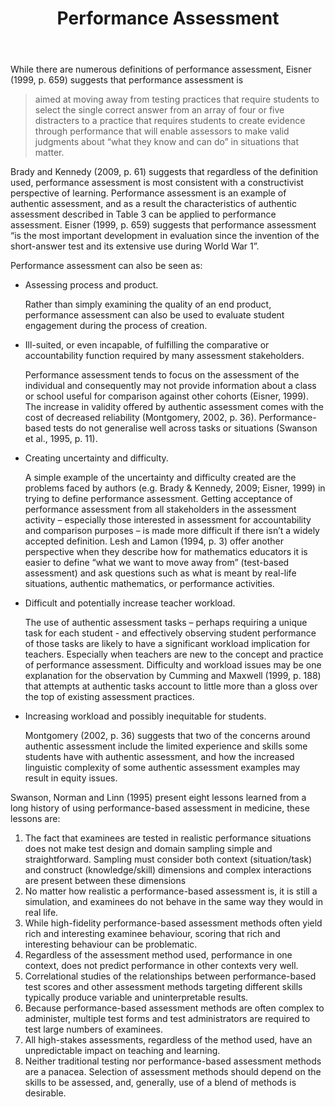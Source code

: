 ﻿---
title: Performance Assessment
---
While there are numerous definitions of performance assessment, Eisner (1999, p. 659) suggests that performance assessment is

> aimed at moving away from testing practices that require students to select the single correct answer from an array of four or five distracters to a practice that requires students to create evidence through performance that will enable assessors to make valid judgments about “what they know and can do” in situations that matter.

Brady and Kennedy (2009, p. 61) suggests that regardless of the definition used, performance assessment is most consistent with a constructivist perspective of learning. Performance assessment is an example of authentic assessment, and as a result the characteristics of authentic assessment described in Table 3 can be applied to performance assessment. Eisner (1999, p. 659) suggests that performance assessment “is the most important development in evaluation since the invention of the short-answer test and its extensive use during World War 1”.

Performance assessment can also be seen as:

- Assessing process and product.

    Rather than simply examining the quality of an end product, performance assessment can also be used to evaluate student engagement during the process of creation.

- Ill-suited, or even incapable, of fulfilling the comparative or accountability function required by many assessment stakeholders.

    Performance assessment tends to focus on the assessment of the individual and consequently may not provide information about a class or school useful for comparison against other cohorts (Eisner, 1999). The increase in validity offered by authentic assessment comes with the cost of decreased reliability (Montgomery, 2002, p. 36). Performance-based tests do not generalise well across tasks or situations (Swanson et al., 1995, p. 11).

- Creating uncertainty and difficulty.

    A simple example of the uncertainty and difficulty created are the problems faced by authors (e.g. Brady & Kennedy, 2009; Eisner, 1999) in trying to define performance assessment. Getting acceptance of performance assessment from all stakeholders in the assessment activity – especially those interested in assessment for accountability and comparison purposes – is made more difficult if there isn’t a widely accepted definition. Lesh and Lamon (1994, p. 3) offer another perspective when they describe how for mathematics educators it is easier to define “what we want to move away from” (test-based assessment) and ask questions such as what is meant by real-life situations, authentic mathematics, or performance activities.

- Difficult and potentially increase teacher workload.

    The use of authentic assessment tasks – perhaps requiring a unique task for each student - and effectively observing student performance of those tasks are likely to have a significant workload implication for teachers. Especially when teachers are new to the concept and practice of performance assessment. Difficulty and workload issues may be one explanation for the observation by Cumming and Maxwell (1999, p. 188) that attempts at authentic tasks account to little more than a gloss over the top of existing assessment practices.

- Increasing workload and possibly inequitable for students.

    Montgomery (2002, p. 36) suggests that two of the concerns around authentic assessment include the limited experience and skills some students have with authentic assessment, and how the increased linguistic complexity of some authentic assessment examples may result in equity issues.

Swanson, Norman and Linn (1995) present eight lessons learned from a long history of using performance-based assessment in medicine, these lessons are:

1. The fact that examinees are tested in realistic performance situations does not make test design and domain sampling simple and straightforward. Sampling must consider both context (situation/task) and construct (knowledge/skill) dimensions and complex interactions are present between these dimensions 
2. No matter how realistic a performance-based assessment is, it is still a simulation, and examinees do not behave in the same way they would in real life.
3. While high-fidelity performance-based assessment methods often yield rich and interesting examinee behaviour, scoring that rich and interesting behaviour can be problematic.
4. Regardless of the assessment method used, performance in one context, does not predict performance in other contexts very well.
5. Correlational studies of the relationships between performance-based test scores and other assessment methods targeting different skills typically produce variable and uninterpretable results.
6. Because performance-based assessment methods are often complex to administer, multiple test forms and test administrators are required to test large numbers of examinees.
7. All high-stakes assessments, regardless of the method used, have an unpredictable impact on teaching and learning.
8. Neither traditional testing nor performance-based assessment methods are a panacea. Selection of assessment methods should depend on the skills to be assessed, and, generally, use of a blend of methods is desirable.